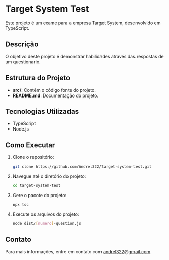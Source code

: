 # Target System Test

Este projeto é um exame para a empresa Target System, desenvolvido em TypeScript.

## Descrição

O objetivo deste projeto é demonstrar habilidades através das respostas de um questionario. 

## Estrutura do Projeto

- **src/**: Contém o código fonte do projeto.
- **README.md**: Documentação do projeto.

## Tecnologias Utilizadas

- TypeScript
- Node.js

## Como Executar

1. Clone o repositório:
    ```bash
    git clone https://github.com/Andrel322/target-system-test.git
    ```
2. Navegue até o diretório do projeto:
    ```bash
    cd target-system-test
    ```
3. Gere o pacote do projeto:
    ```bash
    npx tsc
    ```
4. Execute os arquivos do projeto:
    ```bash
    node dist/[numero]-question.js
    ```

## Contato

Para mais informações, entre em contato com [andrel322@gmail.com](mailto:andrel322@gmail.com).
